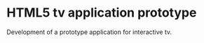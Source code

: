 <!--
  slug: html5-tv-application-prototype
  type: fortpolio
  categories: 
  tags: HTML, JavaScript, Less, Grunt
  clients: 72andSunny
  collaboration: 
  prizes: 
  thumbnail: tvprototype_leftright.jpg
  image: tvprototype_leftright.jpg
  images: tvprototype_start.jpg, tvprototype_feed.jpg, tvprototype_leftright.jpg, tvprototype_loading.jpg
  inCv: false
  inPortfolio: false
  dateFrom: 2013-11-01
  dateTo: 2013-12-01
-->

# HTML5 tv application prototype

<p>Development of a prototype application for interactive tv.</p>
